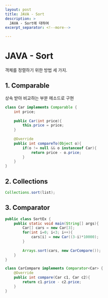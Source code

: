 ```yaml
---
layout: post
title: JAVA - Sort
description: >
  JAVA - Sort에 대하여
excerpt_separator: <!--more-->

---
```


<!--more-->

# JAVA - Sort

객체를 정렬하기 위한 방법 세 가지.

## 1. Comparable

상속 받아 비교하는 부분 메소드로 구현

```java
class Car implements Comparable {
    int price;
    
    public Car(int price){
        this.price = price;
    }
    
    @Override
    public int compareTo(Object o){
        if(o != null && o instanceof Car){
            return price - o.price;
        }
    }
}
```

## 2. Collections

```java
Collections.sort(list);
```

## 3. Comparator

```java
public class SortEx {
    public static void main(String[] args){
        Car[] cars = new Car[3];
        for(int i=0; i<3; i++){
            cars[i] = new Car((3-i)*10000);
        }
        
        Arrays.sort(cars, new CarCompare());
    }
}

class CarCompare implements Comparator<Car> {
    @Override
    public int compare(Car c1, Car c2){
        return c1.price - c2.price;
    }
}
```

